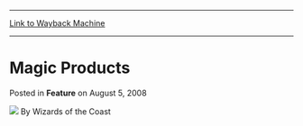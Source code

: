 
---
[Link to Wayback Machine](https://web.archive.org/web/20220705131139/https://magic.wizards.com/en/articles/archive/feature/magic-products-2008-08-05)

[_metadata_:wayback_url]:- "https://magic.wizards.com/en/articles/archive/feature/magic-products-2008-08-05"
[_metadata_:wayback_raw_url]:- "https://web.archive.org/web/20220705131139id_/https://magic.wizards.com/en/articles/archive/feature/magic-products-2008-08-05"
[_metadata_:wayback_capture_timestamp]:- "2022-07-05 13:11:39+00:00"
[_metadata_:generator]:- "Drupal 7 (http://drupal.org)"
---


Magic Products
==============



 Posted in **Feature**
 on August 5, 2008 






![](https://media.magic.wizards.com/styles/auth_small/public/images/person/wizards_author.jpg)
By Wizards of the Coast






















